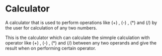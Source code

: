 # Calculator             
A calculator that is used to perform operations like (+) , (-) , (*) and (/) by the user for calculation of any two numbers.
                  
This is the calculator which can calculate the simnple calculation with operator like (+) , (-) , (*) and (/) between any
two operands and give the result when on performing certain operator.
